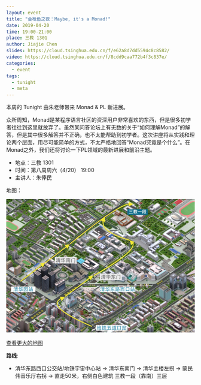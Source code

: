 ```yaml
---
layout: event
title: "金枪鱼之夜：Maybe, it's a Monad!"
date: 2019-04-20
time: 19:00-21:00
place: 三教 1301
author: Jiajie Chen
slides: https://cloud.tsinghua.edu.cn/f/e62a8d7dd5594c8c8582/
video: https://cloud.tsinghua.edu.cn/f/8cdd9caa772b4f3c837e/
categories:
  - event
tags:
  - tunight
  - meta
---
```


本周的 Tunight 由朱老师带来 Monad & PL 新进展。

众所周知，Monad是某程序语言社区的资深用户非常喜欢的东西，但是很多初学者往往到这里就放弃了。虽然某问答论坛上有无数的关于“如何理解Monad”的解答，但是其中很多解答并不正确，也不太能帮助到初学者。这次讲座将从实践和理论两个层面，用尽可能简单的方式，不太严格地回答“Monad究竟是个什么”。在Monad之外，我们还将讨论一下PL领域的最新进展和前沿主题。

<!--more-->

* 地点：三教 1301
* 时间：第八周周六（4/20） 19:00
* 主讲人：朱俸民

地图：

![](/assets/img/events/map_t3_sec1.jpg)

<a class="hidden-xs" href="https://www.openstreetmap.org/#map=17/40.00120/116.32246">查看更大的地图</a>

**路线**:

 - 清华东路西口公交站/地铁宇宙中心站 -> 清华东南门 -> 清华主楼左拐 ->  蒙民伟音乐厅右拐 -> 直走50米，右侧白色建筑 三教一段（靠南）三层
